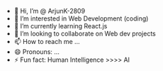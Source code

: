 - 👋 Hi, I’m @ ArjunK-2809
- 👀 I’m interested in Web Development (coding)
- 🌱 I’m currently learning React.js
- 💞️ I’m looking to collaborate on Web dev projects
- 📫 How to reach me ...
- 😄 Pronouns: ...
- ⚡ Fun fact: Human Intelligence >>>> AI

<!---
ArjunK-2809/ArjunK-2809 is a ✨ special ✨ repository because its `README.md` (this file) appears on your GitHub profile.
You can click the Preview link to take a look at your changes.
--->
